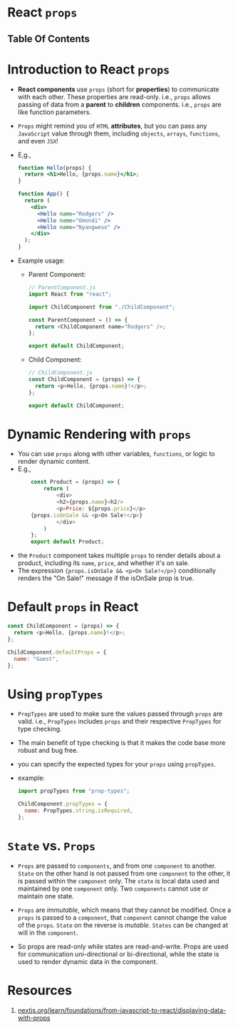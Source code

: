 # React `props`

## Table Of Contents

# Introduction to React `props`

- **React components** use `props` (short for **properties**) to communicate with each other. These properties are read-only. i.e., `props` allows passing of data from a **parent** to **children** components. i.e., `props` are like function parameters.
- `Props` might remind you of `HTML` **attributes**, but you can pass any `JavaScript` value through them, including `objects`, `arrays`, `functions`, and even `JSX`!
- E,g.,

  ```jsx
  function Hello(props) {
    return <h1>Hello, {props.name}</h1>;
  }

  function App() {
    return (
      <div>
        <Hello name="Rodgers" />
        <Hello name="Omondi" />
        <Hello name="Nyangweso" />
      </div>
    );
  }
  ```

- Example usage:

  - Parent Component:

    ```js
    // ParentComponent.js
    import React from "react";

    import ChildComponent from "./ChildComponent";

    const ParentComponent = () => {
      return <ChildComponent name="Rodgers" />;
    };

    export default ChildComponent;
    ```

  - Child Component:

    ```js
    // ChildComponent.js
    const ChildComponent = (props) => {
      return <p>Hello, {props.name}!</p>;
    };

    export default ChildComponent;
    ```

# Dynamic Rendering with `props`

- You can use `props` along with other variables, `functions`, or logic to render dynamic content.
- E.g.,
  ```js
      const Product = (props) => {
          return (
              <div>
              <h2>{props.name}<h2/>
              <p>Price: ${props.price}</p>
      {props.isOnSale && <p>On Sale!</p>}
              </div>
          )
      };
      export default Product;
  ```
- the `Product` component takes multiple `props` to render details about a product, including its `name`, `price`, and whether it's on sale.
- The expression `{props.isOnSale && <p>On Sale!</p>}` conditionally renders the "On Sale!" message if the isOnSale prop is true.

# Default `props` in React

```js
const ChildComponent = (props) => {
  return <p>Hello, {props.name}!</p>;
};

ChildComponent.defaultProps = {
  name: "Guest",
};
```

# Using `propTypes`

- `PropTypes` are used to make sure the values passed through `props` are valid. i.e., `PropTypes` includes `props` and their respective `PropTypes` for type checking.
- The main benefit of type checking is that it makes the code base more robust and bug free.
- you can specify the expected types for your `props` using `propTypes`.
- example:

  ```js
  import propTypes from "prop-types";

  ChildComponent.propTypes = {
    name: PropTypes.string.isRequired,
  };
  ```

# `State` vs. `Props`

- `Props` are passed to `components`, and from one `component` to another. `State` on the other hand is not passed from one `component` to the other, it is passed within the `component` only. The `state` is local data used and maintained by one `component` only. Two `components` cannot use or maintain one state.

- `Props` are _immutable_, which means that they cannot be modified. Once a `props` is passed to a `component`, that `component` cannot change the value of the `props`. `State` on the reverse is _mutable_. `States` can be changed at will in the `component`.

- So props are read-only while states are read-and-write. Props are used for communication uni-directional or bi-directional, while the state is used to render dynamic data in the component.

# Resources

1. [nextjs.org/learn/foundations/from-javascript-to-react/displaying-data-with-props](https://nextjs.org/learn/foundations/from-javascript-to-react/displaying-data-with-props)
